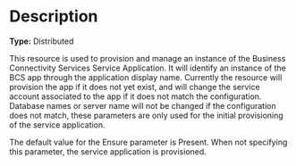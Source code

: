 # Description

**Type:** Distributed

This resource is used to provision and manage an instance of the Business
Connectivity Services Service Application. It will identify an instance
of the BCS app through the application display name. Currently the resource
will provision the app if it does not yet exist, and will change the service
account associated to the app if it does not match the configuration. Database
names or server name will not be changed if the configuration does not match,
these parameters are only used for the initial provisioning of the service
application.

The default value for the Ensure parameter is Present. When not specifying this
parameter, the service application is provisioned.
